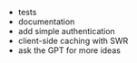 - tests
- documentation
- add simple authentication
- client-side caching with SWR
- ask the GPT for more ideas
